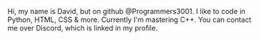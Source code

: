 Hi, my name is David, but on github @Programmers3001. I like to code in Python, HTML, CSS & more. Currently I'm mastering C++.
You can contact me over Discord, which is linked in my profile.
